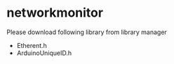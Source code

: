 # networkmonitor

Please download following library from library manager

 - Etherent.h 
 - ArduinoUniqueID.h
